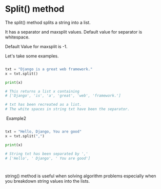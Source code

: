 

# Split() method 





The split() method splits a string into a list. 



 It has a separator and maxsplit values. Default value for separator is whitespace. 

Default Value for maxsplit is -1. 



Let's take some examples. 



```python

txt = "Django is a great web framework."
x = txt.split()

print(x)

# This returns a list x containing 
# ['Django', 'is', 'a', 'great', 'web', 'framework.']

# txt has been recreated as a list. 
# The white spaces in string txt have been the separator. 

```



​		Example2 

```python

txt = "Hello, Django, You are good"
x = txt.split(",")

print(x)

# String txt has been separated by ','
# ['Hello', ' Django', ' You are good']




```



string() method is useful when solving algorithm problems especially when you breakdown string values into the lists. 





​    